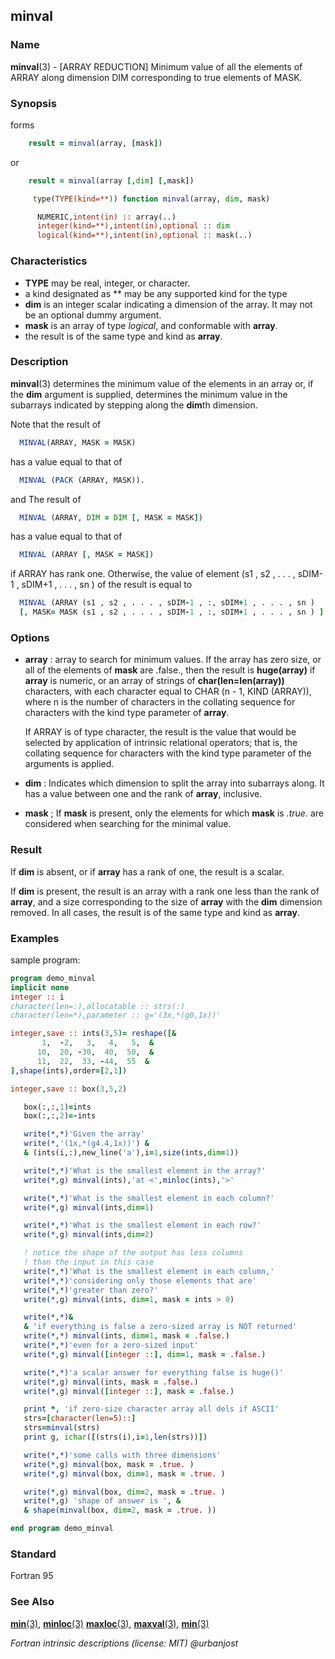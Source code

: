 ## minval

### **Name**

**minval**(3) - \[ARRAY REDUCTION\] Minimum value of all the elements
of ARRAY along dimension DIM corresponding to true elements of MASK.

### **Synopsis**
forms
```fortran
    result = minval(array, [mask]) 
```
or
```fortran
    result = minval(array [,dim] [,mask])
```
```fortran
     type(TYPE(kind=**)) function minval(array, dim, mask)

      NUMERIC,intent(in) :: array(..)
      integer(kind=**),intent(in),optional :: dim
      logical(kind=**),intent(in),optional :: mask(..)
```
### **Characteristics**

 - **TYPE** may be real, integer, or character.
 - a kind designated as ** may be any supported kind for the type
 - **dim** is an integer scalar indicating a dimension of the array.
   It may not be an optional dummy argument.
 - **mask** is an array of type _logical_, and conformable with **array**.
 - the result is of the same type and kind as **array**.

### **Description**

  **minval**(3) determines the minimum value of the elements in an array
  or, if the **dim** argument is supplied, determines the minimum value
  in the subarrays indicated by stepping along the **dim**th dimension.

  Note that the result of 
```fortran
  MINVAL(ARRAY, MASK = MASK) 
```
  has a value equal to that of 
```fortran
  MINVAL (PACK (ARRAY, MASK)).
```
  and The result of 
```fortran
  MINVAL (ARRAY, DIM = DIM [, MASK = MASK])
```
  has a value equal to that of
```fortran
  MINVAL (ARRAY [, MASK = MASK])
```
  if ARRAY has rank one. Otherwise, the value of element
  (s1 , s2 , . . . , sDIM-1 , sDIM+1 , . . . , sn ) of the result is equal to
```fortran
  MINVAL (ARRAY (s1 , s2 , . . . , sDIM-1 , :, sDIM+1 , . . . , sn )
  [, MASK= MASK (s1 , s2 , . . . , sDIM-1 , :, sDIM+1 , . . . , sn ) ] ).
```
### **Options**

- **array**
  : array to search for minimum values. If the array has zero size,
  or all of the elements of **mask** are .false., then the result is
  **huge(array)** if **array** is numeric, or an array of strings of
  **char(len=len(array))** characters, with each character equal to
  CHAR (n - 1, KIND (ARRAY)), where n is the number of characters in
  the collating sequence for characters with the kind type parameter
  of **array**.

  If ARRAY is of type character, the result is the value that would be
  selected by application of intrinsic relational operators; that is,
  the collating sequence for characters with the kind type parameter of
  the arguments is applied.

- **dim**
  : Indicates which dimension to split the array into subarrays along.
  It has a value between one and the rank of **array**, inclusive.

- **mask**
  ; If **mask** is present, only the elements for which **mask** is _.true._
  are considered when searching for the minimal value.

### **Result**

If **dim** is absent, or if **array** has a rank of one, the result is a scalar.

If **dim** is present, the result is an array with a rank one less than the
rank of **array**, and a size corresponding to the size of **array** with the
**dim** dimension removed. In all cases, the result is of the same type and
kind as **array**.

### **Examples**

sample program:
```fortran
program demo_minval
implicit none
integer :: i
character(len=:),allocatable :: strs(:)
character(len=*),parameter :: g='(3x,*(g0,1x))'

integer,save :: ints(3,5)= reshape([&
       1,  -2,   3,   4,   5,  &
      10,  20, -30,  40,  50,  &
      11,  22,  33, -44,  55  &
],shape(ints),order=[2,1])

integer,save :: box(3,5,2)

   box(:,:,1)=ints
   box(:,:,2)=-ints

   write(*,*)'Given the array'
   write(*,'(1x,*(g4.4,1x))') &
   & (ints(i,:),new_line('a'),i=1,size(ints,dim=1))

   write(*,*)'What is the smallest element in the array?'
   write(*,g) minval(ints),'at <',minloc(ints),'>'

   write(*,*)'What is the smallest element in each column?'
   write(*,g) minval(ints,dim=1)

   write(*,*)'What is the smallest element in each row?'
   write(*,g) minval(ints,dim=2)

   ! notice the shape of the output has less columns
   ! than the input in this case
   write(*,*)'What is the smallest element in each column,'
   write(*,*)'considering only those elements that are'
   write(*,*)'greater than zero?'
   write(*,g) minval(ints, dim=1, mask = ints > 0)

   write(*,*)&
   & 'if everything is false a zero-sized array is NOT returned'
   write(*,*) minval(ints, dim=1, mask = .false.)
   write(*,*)'even for a zero-sized input'
   write(*,g) minval([integer ::], dim=1, mask = .false.)

   write(*,*)'a scalar answer for everything false is huge()'
   write(*,g) minval(ints, mask = .false.)
   write(*,g) minval([integer ::], mask = .false.)

   print *, 'if zero-size character array all dels if ASCII'
   strs=[character(len=5)::]
   strs=minval(strs)
   print g, ichar([(strs(i),i=1,len(strs))])

   write(*,*)'some calls with three dimensions'
   write(*,g) minval(box, mask = .true. )
   write(*,g) minval(box, dim=1, mask = .true. )

   write(*,g) minval(box, dim=2, mask = .true. )
   write(*,g) 'shape of answer is ', &
   & shape(minval(box, dim=2, mask = .true. ))

end program demo_minval
```
### **Standard**

Fortran 95

### **See Also**

[**min**(3)](#min),
[**minloc**(3)](#minloc)
[**maxloc**(3)](#maxloc),
[**maxval**(3)](#maxval),
[**min**(3)](#min)

 _Fortran intrinsic descriptions (license: MIT) \@urbanjost_
